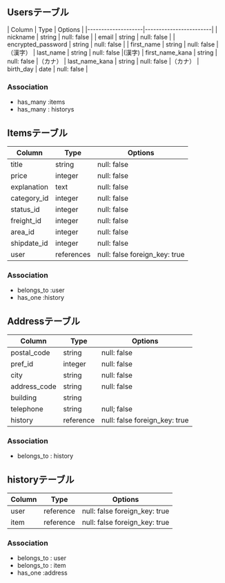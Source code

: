 
## Usersテーブル

| Column             | Type    | Options      |
|--------------------|------------------------|
| nickname           | string  | null: false  |
| email              | string  | null: false  |
| encrypted_password | string  | null: false  |
| first_name         | string  | null: false  |（漢字）
| last_name          | string  | null: false  |(漢字)
| first_name_kana    | string  | null: false  |（カナ）
| last_name_kana     | string  | null: false  |（カナ）
| birth_day          | date    | null: false  |


### Association

- has_many :items
- has_many : historys

## Itemsテーブル

| Column         | Type          | Options                      |
|----------------|---------------|------------------------------|
| title          | string        | null: false                  |
| price          | integer       | null: false                  |
| explanation    | text          | null: false                  |
| category_id    | integer       | null: false                  |
| status_id      | integer       | null: false                  |
| freight_id     | integer       | null: false                  |(送料)
| area_id        | integer       | null: false                  |(地域)
| shipdate_id    | integer       | null: false                  |(発送までの)
| user           | references    | null: false foreign_key: true|

### Association

- belongs_to :user
- has_one :history

## Addressテーブル

| Column       | Type     | Options                       |
|--------------|----------|-------------------------------|
| postal_code  | string   | null: false                   |
| pref_id      | integer  | null: false                   |(都道府県)
| city         | string   | null: false                   |(市町村区)
| address_code | string   | null: false                   |(住所)
| building     | string   |                               |
| telephone    | string   | null; false                   |
| history      | reference| null: false foreign_key: true |

### Association

- belongs_to : history

## historyテーブル

| Column| Type      | Options                      |
|-------|-----------|------------------------------|
| user  | reference | null: false foreign_key: true|
| item  | reference | null: false foreign_key: true|

### Association

- belongs_to : user
- belongs_to : item
- has_one :address










